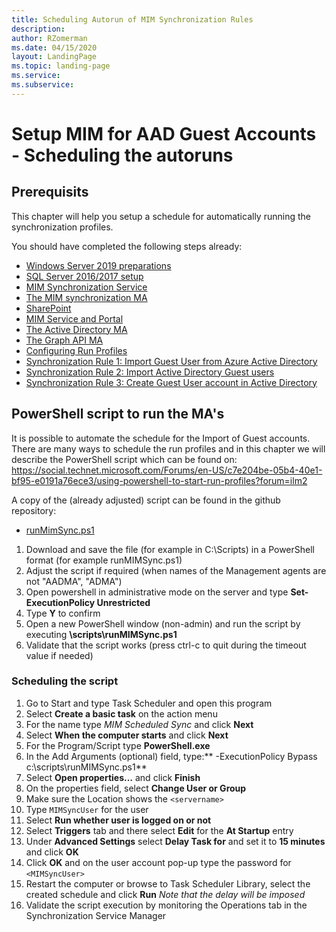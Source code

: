 ```yaml
---
title: Scheduling Autorun of MIM Synchronization Rules
description: 
author: RZomerman
ms.date: 04/15/2020
layout: LandingPage
ms.topic: landing-page
ms.service: 
ms.subservice:
---
```



# Setup MIM for AAD Guest Accounts - Scheduling the autoruns

## Prerequisits

This chapter will help you setup a schedule for automatically running the synchronization profiles. 

You should have completed the following steps already:

- [Windows Server 2019 preparations](prepare-server-ws-2019.md)
- [SQL Server 2016/2017 setup](install-SQL-server.md)
- [MIM Synchronization Service](install-mim-sync-service.md)
- [The MIM synchronization MA](installing-MimMa.md) 
- [SharePoint](prepare-server-sharepoint.md)
- [MIM Service and Portal](install-mim-service-portal.md)
- [The Active Directory MA](installing-ADMA.md)
- [The Graph API MA](installing-AADMA.md)
- [Configuring Run Profiles](configuring-MA-runprofiles.md)
- [Synchronization Rule 1: Import Guest User from Azure Active Directory](rule1-import-from-aad.md)
- [Synchronization Rule 2: Import Active Directory Guest users](rule2-import-from-ad.md)
- [Synchronization Rule 3: Create Guest User account in Active Directory](rule3-export-to-ad.md)

## PowerShell script to run the MA's

It is possible to automate the schedule for the Import of Guest accounts. There are many ways to schedule the run profiles and in this chapter we will describe the PowerShell script which can be found on: https://social.technet.microsoft.com/Forums/en-US/c7e204be-05b4-40e1-bf95-e0191a76ece3/using-powershell-to-start-run-profiles?forum=ilm2

A copy of the (already adjusted) script can be found in the github repository:

- [runMimSync.ps1](runMIMSync.ps1)

1. Download and save the file (for example in C:\Scripts) in a PowerShell format (for example runMIMSync.ps1)
2. Adjust the script if required (when names of the Management agents are not "AADMA", "ADMA")
3. Open powershell in administrative mode on the server and type **Set-ExecutionPolicy Unrestricted**
4. Type **Y** to confirm
5. Open a new PowerShell window (non-admin) and run the script by executing **\scripts\runMIMSync.ps1**
6. Validate that the script works (press ctrl-c to quit during the timeout value if needed)

### Scheduling the script
1. Go to Start and type Task Scheduler and open this program
2. Select **Create a basic task** on the action menu
3. For the name type _MIM Scheduled Sync_ and click **Next**
4. Select **When the computer starts** and click **Next**
5. For the Program/Script type **PowerShell.exe**
6. In the Add Arguments (optional) field, type:** -ExecutionPolicy Bypass c:\scripts\runMIMSync.ps1**
7. Select **Open properties…** and click **Finish**
8. On the properties field, select **Change User or Group**
9. Make sure the Location shows the `<servername>`
10. Type `MIMSyncUser` for the user
11.	Select **Run whether user is logged on or not**
12.	Select **Triggers** tab and there select **Edit** for the **At Startup** entry
13.	Under **Advanced Settings** select **Delay Task for** and set it to **15 minutes** and click **OK**
14.	Click **OK** and on the user account pop-up type the password for `<MIMSyncUser>`
15.	Restart the computer or browse to Task Scheduler Library, select the created schedule and click **Run**
_Note that the delay will be imposed_
16.	Validate the script execution by monitoring the Operations tab in the Synchronization Service Manager
